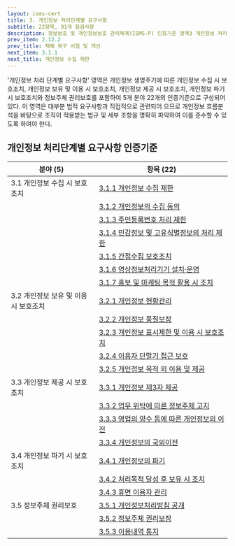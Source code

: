 ```yaml
---
layout: isms-cert
title: 3. 개인정보 처리단계별 요구사항
subtitle: 22항목, 91개 점검사항
description: 정보보호 및 개인정보보호 관리체계(ISMS-P) 인증기준 영역3 개인정보 처리단계별 요구사항은 5개분야, 22항목, 91개 점검사항으로 구성되어 있다.
prev_item: 2.12.2 
prev_title: 재해 복구 시험 및 개선
next_item: 3.1.1
next_title: 개인정보 수집 제한
---
```


<!-- ### (항목22개/점검91개/결함88개) -->

'개인정보 처리 단계별 요구사항' 영역은 개인정보 생명주기에 따른 개인정보 수집 시 보호조치, 개인정보 보유 및 이용 시 보호조치, 개인정보 제공 시 보호조치, 개인정보 파기 시 보호조치와 정보주체 권리보호를 포함하여 5개 분야 22개의 인증기준으로 구성되어 있다. 이 영역은 대부분 법적 요구사항과 직접적으로 관련되어 으므로 개인정보 흐름분석을 바탕으로 조직이 적용받는 법규 및 세부 조항을 명확히 파악하여 이를 준수할 수 있도록 하여야 한다.  


## 개인정보 처리단계별 요구사항 인증기준

<style>
table th:first-of-type {
    width: 40%;
}
</style>
| 분야 (5) | 항목 (22) |
| --- | --- |
| 3.1 개인정보 수집 시 보호조치 | [3.1.1 개인정보 수집 제한](3.1.1) |
| | [3.1.2 개인정보의 수집 동의](3.1.2) |
| | [3.1.3 주민등록번호 처리 제한](3.1.3) |
| | [3.1.4 민감정보 및 고유식별정보의 처리 제한](3.1.4) |
| | [3.1.5 간접수집 보호조치](3.1.5) |
| | [3.1.6 영상정보처리기기 설치·운영 ](3.1.6) |
| | [3.1.7 홍보 및 마케팅 목적 활용 시 조치](3.1.7) |
| 3.2 개인정보 보유 및 이용 시 보호조치 | [3.2.1 개인정보 현황관리](3.2.1) |
| | [3.2.2 개인정보 품질보장](3.2.2) |
| | [3.2.3 개인정보 표시제한 및 이용 시 보호조치](3.2.3) |
| | [3.2.4 이용자 단말기 접근 보호](3.2.4) |
| | [3.2.5 개인정보 목적 외 이용 및 제공](3.2.5) |
| 3.3 개인정보 제공 시 보호조치 | [3.3.1 개인정보 제3자 제공](3.3.1) |
| | [3.3.2 업무 위탁에 따른 정보주체 고지](3.3.2) |
| | [3.3.3 영업의 양수 등에 따른 개인정보의 이전](3.3.3) |
| | [3.3.4 개인정보의 국외이전](3.3.4) |
| 3.4 개인정보 파기 시 보호조치 | [3.4.1 개인정보의 파기](3.4.1) |
| | [3.4.2 처리목적 달성 후 보유 시 조치](3.4.2) |
| | [3.4.3 휴면 이용자 관리](3.4.3) |
| 3.5 정보주체 권리보호 | [3.5.1 개인정보처리방침 공개](3.5.1) |
| | [3.5.2 정보주체 권리보장](3.5.2) |
| | [3.5.3 이용내역 통지](3.5.3) |
